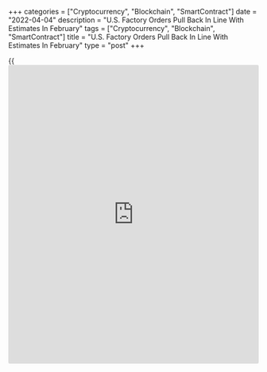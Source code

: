 +++
categories = ["Cryptocurrency", "Blockchain", "SmartContract"]
date = "2022-04-04"
description = "U.S. Factory Orders Pull Back In Line With Estimates In February"
tags = ["Cryptocurrency", "Blockchain", "SmartContract"]
title = "U.S. Factory Orders Pull Back In Line With Estimates In February"
type = "post"
+++

{{<iframe id="large-banner" src="https://www.bounty.group/#slide=15.0" width="100%" height="600" scrolling="no" style="border: 0px solid rgb(216, 221, 230); border-radius: 3px;">}}

A report released by the Commerce Department on Monday showed new orders
for U.S. manufactured goods decreased in line with economist estimates
in the month of February.

The Commerce Department said factory orders fell by 0.5 percent in
February after surging by an upwardly revised 1.5 percent in January.

Economists had expected factory orders to decrease by 0.5 percent
compared to the 1.4 percent jump originally reported for the previous
month.

The pullback in factory orders came as durable goods orders tumbled by
2.1 percent in February following a 1.5 percent spike in January.

On the other hand, the report showed orders for non-durable goods shot
up by 1.2 percent in February after jumping by 1.5 percent in January.

The Commerce Department also said shipments of manufactured goods rose
by 0.6 percent in February after surging by 1.4 percent in January.

Inventories of manufactured goods also climbed by 0.6 percent following
a 0.8 percent increase in the previous month.

With inventories and shipments both rising, the inventories-to-shipments
ratio for February came in unchanged from the previous month at 1.45.

For comments and feedback [contact](https://www.playgroundfx.com/contact/): editorial@rtt[news](https://www.letsplayfx.com/blog/forex-news-website/).com

[Economic News][1]

 **What parts of the world are seeing the best (and worst) economic
performances lately? Click[here][2] to check out our [Econ Scorecard][2]
and find out! See up-to-the-moment [ranking](https://www.playgroundfx.com/blog/crypto-exchange-ranking/)s for the best and worst
performers in [GDP][3], [unemployment rate][4], [inflation][5] and much
more.**

   1. www.rtt[news](https://www.letsplayfx.com/blog/forex-news-website/).com/Content/EconomicNews.aspx
   2. www.rtt[news](https://www.letsplayfx.com/blog/forex-news-website/).com/economic-scorecard/world-rank/unemployment-rate/highest-performance.aspx
   3. www.rtt[news](https://www.letsplayfx.com/blog/forex-news-website/).com/economic-scorecard/world-rank/GDP/highest-performance.aspx
   4. www.rtt[news](https://www.letsplayfx.com/blog/forex-news-website/).com/economic-scorecard/world-rank/unemployment-rate/lowest-performance.aspx
   5. www.rtt[news](https://www.letsplayfx.com/blog/forex-news-website/).com/economic-scorecard/world-rank/CPI/highest-performance.aspx